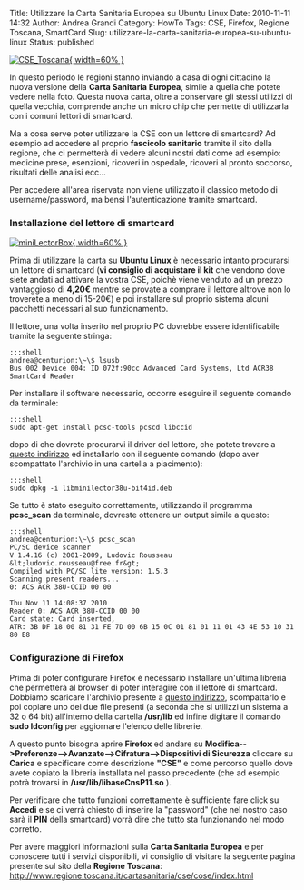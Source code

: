 Title: Utilizzare la Carta Sanitaria Europea su Ubuntu Linux
Date: 2010-11-11 14:32
Author: Andrea Grandi
Category: HowTo
Tags: CSE, Firefox, Regione Toscana, SmartCard
Slug: utilizzare-la-carta-sanitaria-europea-su-ubuntu-linux
Status: published

[![CSE_Toscana]({filename}/images/2010/11/jpg_2056020.jpg){ width=60% }]({filename}/images/2010/11/jpg_2056020.jpg)

In questo periodo le regioni stanno inviando a casa di ogni cittadino la nuova versione della
**Carta Sanitaria Europea**, simile a quella che potete vedere nella
foto. Questa nuova carta, oltre a conservare gli stessi utilizzi di
quella vecchia, comprende anche un micro chip che permette di
utilizzarla con i comuni lettori di smartcard.

Ma a cosa serve poter utilizzare la CSE con un lettore di smartcard? Ad
esempio ad accedere al proprio **fascicolo sanitario** tramite il sito
della regione, che ci permetterà di vedere alcuni nostri dati come ad
esempio: medicine prese, esenzioni, ricoveri in ospedale, ricoveri al
pronto soccorso, risultati delle analisi ecc...

Per accedere all'area riservata non viene utilizzato il classico metodo
di username/password, ma bensì l'autenticazione tramite smartcard.

### Installazione del lettore di smartcard

[![miniLectorBox]({filename}/images/2010/11/miniLectorBox.jpg){ width=60% }]({filename}/images/2010/11/miniLectorBox.jpg)

Prima di utilizzare la carta su **Ubuntu Linux** è necessario intanto
procurarsi un lettore di smartcard (**vi consiglio di acquistare il
kit** che vendono dove siete andati ad attivare la vostra CSE, poichè
viene venduto ad un prezzo vantaggioso di **4,20€** mentre se provate a
comprare il lettore altrove non lo troverete a meno di 15-20€) e poi
installare sul proprio sistema alcuni pacchetti necessari al suo
funzionamento.

Il lettore, una volta inserito nel proprio PC dovrebbe essere
identificabile tramite la seguente stringa:

    :::shell
    andrea@centurion:\~\$ lsusb
    Bus 002 Device 004: ID 072f:90cc Advanced Card Systems, Ltd ACR38
    SmartCard Reader

Per installare il software necessario, occorre eseguire il seguente
comando da terminale:

    :::shell
    sudo apt-get install pcsc-tools pcscd libccid

dopo di che dovrete procurarvi il driver del lettore, che potete trovare
a [questo
indirizzo](http://www.regione.toscana.it/Carta_sanitaria/software/linux/Installazione_lettore_LINUX/lettore/soft_lettore.zip)
ed installarlo con il seguente comando (dopo aver scompattato l'archivio
in una cartella a piacimento):

    :::shell
    sudo dpkg -i libminilector38u-bit4id.deb

Se tutto è stato eseguito correttamente, utilizzando il programma
**pcsc\_scan** da terminale, dovreste ottenere un output simile a
questo:

    :::shell
    andrea@centurion:\~\$ pcsc_scan  
    PC/SC device scanner  
    V 1.4.16 (c) 2001-2009, Ludovic Rousseau
    &lt;ludovic.rousseau@free.fr&gt;  
    Compiled with PC/SC lite version: 1.5.3  
    Scanning present readers...  
    0: ACS ACR 38U-CCID 00 00

    Thu Nov 11 14:08:37 2010  
    Reader 0: ACS ACR 38U-CCID 00 00  
    Card state: Card inserted,  
    ATR: 3B DF 18 00 81 31 FE 7D 00 6B 15 0C 01 81 01 11 01 43 4E 53 10 31 80 E8

### Configurazione di Firefox

Prima di poter configurare Firefox è necessario installare un'ultima
libreria che permetterà al browser di poter interagire con il lettore di
smartcard. Dobbiamo scaricare l'archivio presente a [questo
indirizzo](http://www.regione.toscana.it/Carta_sanitaria/software/linux/Installazione_CSE_LINUX/Software/smart_card.zip),
scompattarlo e poi copiare uno dei due file presenti (a seconda che si
utilizzi un sistema a 32 o 64 bit) all'interno della cartella
**/usr/lib** ed infine digitare il comando **sudo ldconfig** per
aggiornare l'elenco delle librerie.

A questo punto bisogna aprire **Firefox** ed andare su
**Modifica--&gt;Preferenze--&gt;Avanzate--&gt;Cifratura--&gt;Dispositivi
di Sicurezza** cliccare su **Carica** e specificare come descrizione
**"CSE"** e come percorso quello dove avete copiato la libreria
installata nel passo precedente (che ad esempio potrà trovarsi in
**/usr/lib/libaseCnsP11.so** ).

Per verificare che tutto funzioni correttamente è sufficiente fare click
su **Accedi** e se ci verrà chiesto di inserire la "password" (che nel
nostro caso sarà il **PIN** della smartcard) vorrà dire che tutto sta
funzionando nel modo corretto.

Per avere maggiori informazioni sulla **Carta Sanitaria Europea** e per
conoscere tutti i servizi disponibili, vi consiglio di visitare la
seguente pagina presente sul sito della **Regione Toscana**:
<http://www.regione.toscana.it/cartasanitaria/cse/cose/index.html>
